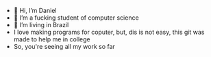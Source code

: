 - 👋 Hi, I’m Daniel
- 👀 I’m a fucking student of computer science
- 🌱 I’m living in Brazil
- I love making programs for coputer, but, dis is not easy, this git was made to help me in college
- So, you're seeing all my work so far
